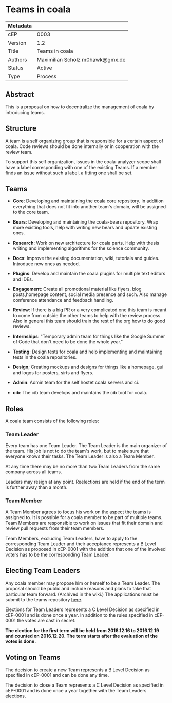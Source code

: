 Teams in coala
==============

|Metadata|                                                             |
|--------|-------------------------------------------------------------|
|cEP     |0003                                                         |
|Version |1.2                                                          |
|Title   |Teams in coala                                               |
|Authors |Maximilian Scholz <m0hawk@gmx.de>                            |
|Status  |Active                                                       |
|Type    |Process                                                      |


Abstract
--------

This is a proposal on how to decentralize the management of coala by
introducing teams.


Structure
---------

A team is a self organizing group that is responsible for a certain
aspect of coala. Code reviews should be done internally or in
cooperation with the review team.

To support this self organization, issues in the coala-analyzer scope
shall have a label corresponding with one of the existing Teams. If a
member finds an issue without such a label, a fitting one shall be set.


Teams
-----

- **Core**:
Developing and maintaining the coala core repository.
In addition everything that does not fit into another team's domain,
will be assigned to the core team.

- **Bears**:
Developing and maintaining the coala-bears repository. Wrap more
existing tools, help with writing new bears and update existing ones.

- **Research**:
Work on new architecture for coala parts. Help with thesis writing and
implementing algorithms for the science community.

- **Docs**:
Improve the existing documentation, wiki, tutorials and guides.
Introduce new ones as needed.

- **Plugins**:
Develop and maintain the coala plugins for multiple text editors and
IDEs.

- **Engagement**:
Create all promotional material like flyers, blog posts,homepage
content, social media presence and such. Also manage conference
attendance and feedback handling.

- **Review**:
If there is a big PR or a very complicated one this team is meant to
come from outside the other teams to help with the review process.
Also in general this team should train the rest of the org how to do
good reviews.

- **Internships**:
"Temporary admin team for things like the Google Summer of Code that
don't need to be done the whole year."

- **Testing**:
Design tests for coala and help implementing and maintaining tests in
the coala repositories.

- **Design**;
Creating mockups and designs for things like a homepage, gui and logos
for posters, sirts and flyers.

- **Admin**:
Admin team for the self hostet coala servers and ci.

- **cib**:
The cib team develops and maintains the cib tool for coala.


Roles
-----

A coala team consists of the following roles:

### Team Leader

Every team has one Team Leader.
The Team Leader is the main organizer of the team. His job is not to do
the team's work, but to make sure that everyone knows their tasks. The
Team Leader is also a Team Member.

At any time there may be no more than two Team Leaders from the same
company across all teams.

Leaders may resign at any point. Reelections are held if the end of the
term is further away than a month.


### Team Member

A Team Member agrees to focus his work on the aspect the teams is
assigned to. It is possible for a coala member to be part of multiple
teams.
Team Members are responsible to work on issues that fit their domain
and review pull requests from their team members.

Team Members, excluding Team Leaders, have to apply to the
corresponding Team Leader and their acceptance represents a B Level
Decision as proposed in cEP-0001 with the addition that one of the
involved voters has to be the corresponding Team Leader.


Electing Team Leaders
---------------------

Any coala member may propose him or herself to be a Team Leader. The
proposal should be public and include reasons and plans to take that
particular team forward. (Archived in the wiki.)
The applications must be submit to the teams repository
[here](https://github.com/coala/teams).

Elections for Team Leaders represents a C Level Decision as specified in
cEP-0001 and is done once a year. In addition to the rules specified in
cEP-0001 the votes are cast in secret.

**The election for the first term will be held from 2016.12.16 to 2016.12.19
and counted on 2016.12.20. The term starts after the evaluation of the votes
is done.**


Voting on Teams
---------------

The decision to create a new Team represents a B Level Decision as
specified in cEP-0001 and can be done any time.

The decision to close a Team represents a C Level Decision as specified
in cEP-0001 and is done once a year together with the Team Leaders
elections.
